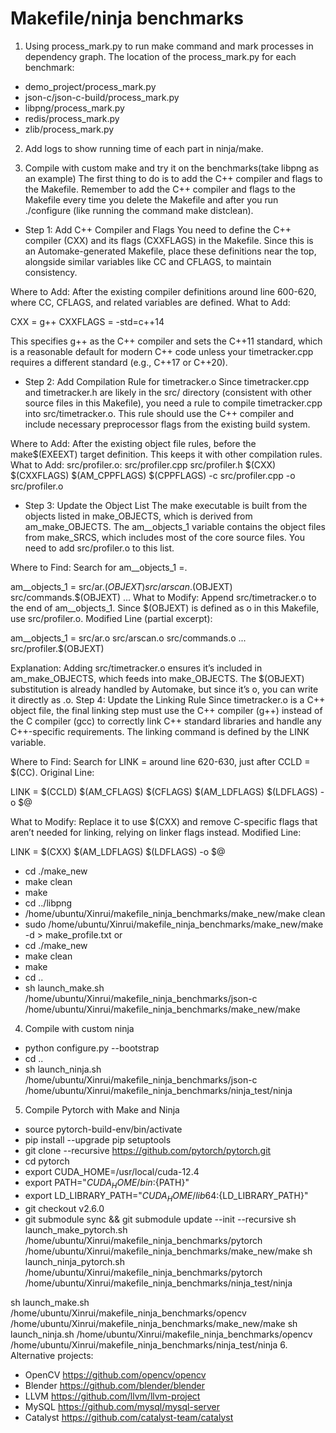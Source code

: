 # Makefile/ninja benchmarks
1. Using process_mark.py to run make command and mark processes in dependency graph.
The location of the process_mark.py for each benchmark:
- demo_project/process_mark.py
- json-c/json-c-build/process_mark.py
- libpng/process_mark.py
- redis/process_mark.py
- zlib/process_mark.py
2. Add logs to show running time of each part in ninja/make.

3. Compile with custom make and try it on the benchmarks(take libpng as an example)
The first thing to do is to add the C++ compiler and flags to the Makefile. Remember to add the C++ compiler and flags to the Makefile every time you delete the Makefile and after you run ./configure (like running the command make distclean).

- Step 1: Add C++ Compiler and Flags
You need to define the C++ compiler (CXX) and its flags (CXXFLAGS) in the Makefile. Since this is an Automake-generated Makefile, place these definitions near the top, alongside similar variables like CC and CFLAGS, to maintain consistency.

Where to Add: After the existing compiler definitions around line 600-620, where CC, CFLAGS, and related variables are defined.
What to Add:

CXX = g++
CXXFLAGS = -std=c++14

This specifies g++ as the C++ compiler and sets the C++11 standard, which is a reasonable default for modern C++ code unless your timetracker.cpp requires a different standard (e.g., C++17 or C++20).

- Step 2: Add Compilation Rule for timetracker.o
Since timetracker.cpp and timetracker.h are likely in the src/ directory (consistent with other source files in this Makefile), you need a rule to compile timetracker.cpp into src/timetracker.o. This rule should use the C++ compiler and include necessary preprocessor flags from the existing build system.

Where to Add: After the existing object file rules, before the make$(EXEEXT) target definition. This keeps it with other compilation rules.
What to Add:
src/profiler.o: src/profiler.cpp src/profiler.h
	$(CXX) $(CXXFLAGS) $(AM_CPPFLAGS) $(CPPFLAGS) -c src/profiler.cpp -o src/profiler.o

- Step 3: Update the Object List
The make executable is built from the objects listed in make_OBJECTS, which is derived from am_make_OBJECTS. The am__objects_1 variable contains the object files from make_SRCS, which includes most of the core source files. You need to add src/profiler.o to this list.

Where to Find: Search for am__objects_1 =.

am__objects_1 = src/ar.$(OBJEXT) src/arscan.$(OBJEXT) src/commands.$(OBJEXT) ...
What to Modify: Append src/timetracker.o to the end of am__objects_1. Since $(OBJEXT) is defined as o in this Makefile, use src/profiler.o.
Modified Line (partial excerpt):

am__objects_1 = src/ar.o src/arscan.o src/commands.o ... src/profiler.$(OBJEXT)

Explanation:
Adding src/timetracker.o ensures it’s included in am_make_OBJECTS, which feeds into make_OBJECTS.
The $(OBJEXT) substitution is already handled by Automake, but since it’s o, you can write it directly as .o.
Step 4: Update the Linking Rule
Since timetracker.o is a C++ object file, the final linking step must use the C++ compiler (g++) instead of the C compiler (gcc) to correctly link C++ standard libraries and handle any C++-specific requirements. The linking command is defined by the LINK variable.

Where to Find: Search for LINK = around line 620-630, just after CCLD = $(CC).
Original Line:

LINK = $(CCLD) $(AM_CFLAGS) $(CFLAGS) $(AM_LDFLAGS) $(LDFLAGS) -o $@

What to Modify: Replace it to use $(CXX) and remove C-specific flags that aren’t needed for linking, relying on linker flags instead.
Modified Line:

LINK = $(CXX) $(AM_LDFLAGS) $(LDFLAGS) -o $@

- cd ./make_new
- make clean
- make
- cd ../libpng
- /home/ubuntu/Xinrui/makefile_ninja_benchmarks/make_new/make clean
- sudo /home/ubuntu/Xinrui/makefile_ninja_benchmarks/make_new/make -d > make_profile.txt
or
- cd ./make_new
- make clean
- make
- cd ..
- sh launch_make.sh /home/ubuntu/Xinrui/makefile_ninja_benchmarks/json-c /home/ubuntu/Xinrui/makefile_ninja_benchmarks/make_new/make

4. Compile with custom ninja
- python configure.py --bootstrap
- cd ..
- sh launch_ninja.sh /home/ubuntu/Xinrui/makefile_ninja_benchmarks/json-c /home/ubuntu/Xinrui/makefile_ninja_benchmarks/ninja_test/ninja

5. Compile Pytorch with Make and Ninja
- source pytorch-build-env/bin/activate
- pip install --upgrade pip setuptools
- git clone --recursive https://github.com/pytorch/pytorch.git
- cd pytorch
- export CUDA_HOME=/usr/local/cuda-12.4
- export PATH="$CUDA_HOME/bin:${PATH}"
- export LD_LIBRARY_PATH="$CUDA_HOME/lib64:${LD_LIBRARY_PATH}"
- git checkout v2.6.0
- git submodule sync && git submodule update --init --recursive
sh launch_make_pytorch.sh /home/ubuntu/Xinrui/makefile_ninja_benchmarks/pytorch /home/ubuntu/Xinrui/makefile_ninja_benchmarks/make_new/make
sh launch_ninja_pytorch.sh /home/ubuntu/Xinrui/makefile_ninja_benchmarks/pytorch /home/ubuntu/Xinrui/makefile_ninja_benchmarks/ninja_test/ninja

sh launch_make.sh /home/ubuntu/Xinrui/makefile_ninja_benchmarks/opencv /home/ubuntu/Xinrui/makefile_ninja_benchmarks/make_new/make
sh launch_ninja.sh /home/ubuntu/Xinrui/makefile_ninja_benchmarks/opencv /home/ubuntu/Xinrui/makefile_ninja_benchmarks/ninja_test/ninja
6. Alternative projects:
- OpenCV https://github.com/opencv/opencv
- Blender https://github.com/blender/blender
- LLVM https://github.com/llvm/llvm-project
- MySQL https://github.com/mysql/mysql-server
- Catalyst https://github.com/catalyst-team/catalyst
